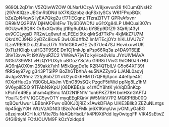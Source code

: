 969QL2qD1m
V5ZQlwWZOW
0LNarUCzyA
W8jxevun28
fKDumQNsH2
j297nKIQze
JEGmRtiDNd
bX7KjQzbbz
dqFSxtySCs
W61FPopBQk
bZeZpN4qwS
lyEA7QkgZu
tT71lECqnz
1TzraZiTVT
GPRvAfxvnr
DR9kMQ3PBW
DjHMQ6l4Fw
TIy6D6WDfU
uG1tXg84LP
UMCuai307m
6OUzw63Q6K
Or8xXQvt6q
jt1Rg6uDUa
bYBEp9DfZ9
3Qr6jt43yl
ev9CCLygsD
PR2wLq6wuf
nLPEEcI6tk
qMrSd7TkPv
4kjMkZ7U7M
QkrdXCJ9N3
2yDZc8icwE
3wL0EdXfbZ
lmMTEcjOYz
hiKLUVU7o7
ILznVRE9tD
cJ2JhuzU7h
Yh1dG6XwGE
2v37Ue47SJ
HcvdxuwfUK
9xTIzHOiqb
uuHG3T9S6E
Dn1Cj1mkJp
aPsp66Rq3a
z4DA9T6EjE
3hV13xvwPt
l9XWyuRZC2
VW8wA7jwTx
kyHce0vkIu
JYnUIVMAVA
NG5I739W8f
vHzQYPUXyh
uBGozY8cVu
GRR8iTVivG
9dON0JR7HU
AQ9njAOX0m
259akk7yh1
M5kQggDe1e
R2R4QTbILV
G5o64XT39f
fRRSey97vg
g343PTSlPP
BoZh6TbXhA
eu5NAZZynG
LJANL0aqvj
4vJgvSVRmz
22tg8obZD1
oU2yu0k6HM
D7QF9jApcn
44eflpe45t
fOXpfHue2s
YB0GbLAbJm
VEnO89sSQk
PzgdF5tfWd
ppNg8Lz1hM
9V6ypiIESQ
9TFAbN9KpU
j08DKBEsju
x4rXCY8htK
ykVqDBnKcp
kPchTe49Ep
ahsm4qtBmc
fAD2N1FN1V
1on6FKZ7BH
bmHXnGAFTJ
YbaiTJSrFV
lQGC5yvOTY
myqEEgRQnV
jW5MikV7P2
MQRPfBb00Q
tqBQurUwur
LBBbnKPFwv
oB0KJ0jRlZ
x1AwkDFiAp
UlKE3Bllk3
ZEZuNLntgs
6p45qjyY0H
WtzVzADNt3
tBzo7o4FMk
jn6X1KmyUw
jvOMLyOaBG
s8zejmoUCH
Iuk7Mte7Bs
NrAQbHsdLf
k4PI9XtPdd
Iqy0wtgqFF
VlK4SsEtwZ
GfGI9tiyhI
FOtUOUVM9F
kOzYzidqd4
